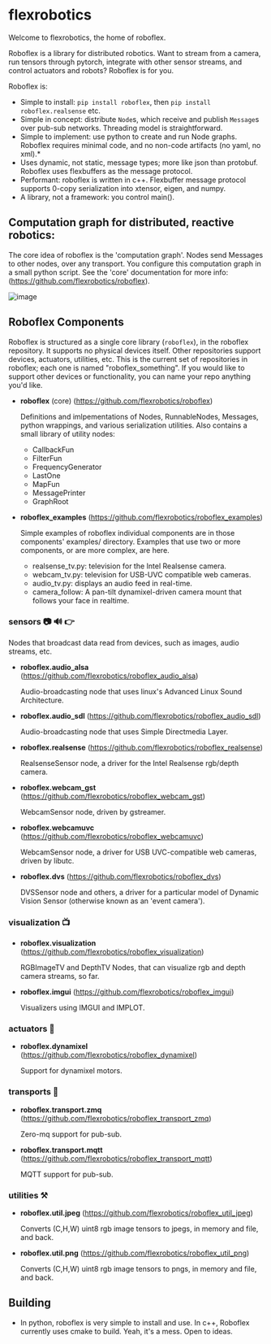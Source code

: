 # flexrobotics

Welcome to flexrobotics, the home of roboflex.

Roboflex is a library for distributed robotics. Want to stream from a camera, run tensors through pytorch, integrate with other sensor streams, and control actuators and robots? Roboflex is for you.

Roboflex is:
* Simple to install: `pip install roboflex`, then `pip install roboflex.realsense` etc.
* Simple in concept: distribute `Node`s, which receive and publish `Message`s over pub-sub networks. Threading model is straightforward.
* Simple to implement: use python to create and run Node graphs. Roboflex requires minimal code, and no non-code artifacts (no yaml, no xml).*
* Uses dynamic, not static, message types; more like json than protobuf. Roboflex uses flexbuffers as the message protocol.
* Performant: roboflex is written in c++. Flexbuffer message protocol supports 0-copy serialization into xtensor, eigen, and numpy.
* A library, not a framework: you control main().


## Computation graph for distributed, reactive robotics:

The core idea of roboflex is the 'computation graph'. Nodes send Messages to other nodes, over any transport. You configure this computation graph in a small python script. See the 'core' documentation for more info: (https://github.com/flexrobotics/roboflex).

![image](https://github.com/flexrobotics/.github/assets/132782/d0ae5226-4cfd-4954-b7eb-244b315cbf70)



## Roboflex Components

Roboflex is structured as a single core library (`roboflex`), in the roboflex repository. It supports no physical devices itself. Other repositories support devices, actuators, utilities, etc. This is the current set of repositories in roboflex; each one is named "roboflex_something". If you would like to support other devices or functionality, you can name your repo anything you'd like.

* **roboflex** (core) (https://github.com/flexrobotics/roboflex)

    Definitions and imlpementations of Nodes, RunnableNodes, Messages, python wrappings, and various serialization utilities. Also contains a small library of utility nodes:

    * CallbackFun
    * FilterFun
    * FrequencyGenerator
    * LastOne
    * MapFun
    * MessagePrinter
    * GraphRoot

* **roboflex_examples** (https://github.com/flexrobotics/roboflex_examples)

    Simple examples of roboflex individual components are in those components' examples/ directory. Examples that use two or more components, or are more complex, are here.

    * realsense_tv.py: television for the Intel Realsense camera.
    * webcam_tv.py: television for USB-UVC compatible web cameras.
    * audio_tv.py: displays an audio feed in real-time.
    * camera_follow: A pan-tilt dynamixel-driven camera mount that follows your face in realtime.

### sensors 📷 🔊 👉

Nodes that broadcast data read from devices, such as images, audio streams, etc.

* **roboflex.audio_alsa** (https://github.com/flexrobotics/roboflex_audio_alsa) 
    
    Audio-broadcasting node that uses linux's Advanced Linux Sound Architecture.

* **roboflex.audio_sdl** (https://github.com/flexrobotics/roboflex_audio_sdl) 
    
    Audio-broadcasting node that uses Simple Directmedia Layer.

* **roboflex.realsense** (https://github.com/flexrobotics/roboflex_realsense)

    RealsenseSensor node, a driver for the Intel Realsense rgb/depth camera.

* **roboflex.webcam_gst** (https://github.com/flexrobotics/roboflex_webcam_gst)

    WebcamSensor node, driven by gstreamer.
  
* **roboflex.webcamuvc** (https://github.com/flexrobotics/roboflex_webcamuvc)

    WebcamSensor node, a driver for USB UVC-compatible web cameras, driven by libutc.

* **roboflex.dvs** (https://github.com/flexrobotics/roboflex_dvs)

    DVSSensor node and others, a driver for a particular model of Dynamic Vision Sensor (otherwise known as an 'event camera').

### visualization 📺 

* **roboflex.visualization** (https://github.com/flexrobotics/roboflex_visualization)

    RGBImageTV and DepthTV Nodes, that can visualize rgb and depth camera streams, so far.

* **roboflex.imgui** (https://github.com/flexrobotics/roboflex_imgui)

    Visualizers using IMGUI and IMPLOT.

### actuators 🤖

* **roboflex.dynamixel** (https://github.com/flexrobotics/roboflex_dynamixel)

    Support for dynamixel motors.

### transports 🚡

* **roboflex.transport.zmq** (https://github.com/flexrobotics/roboflex_transport_zmq)

    Zero-mq support for pub-sub.

* **roboflex.transport.mqtt** (https://github.com/flexrobotics/roboflex_transport_mqtt)

    MQTT support for pub-sub.

### utilities ⚒️

* **roboflex.util.jpeg** (https://github.com/flexrobotics/roboflex_util_jpeg)

    Converts (C,H,W) uint8 rgb image tensors to jpegs, in memory and file, and back.

* **roboflex.util.png** (https://github.com/flexrobotics/roboflex_util_png)

    Converts (C,H,W) uint8 rgb image tensors to pngs, in memory and file, and back.

## Building

* In python, roboflex is very simple to install and use. In c++, Roboflex currently uses cmake to build. Yeah, it's a mess. Open to ideas.
